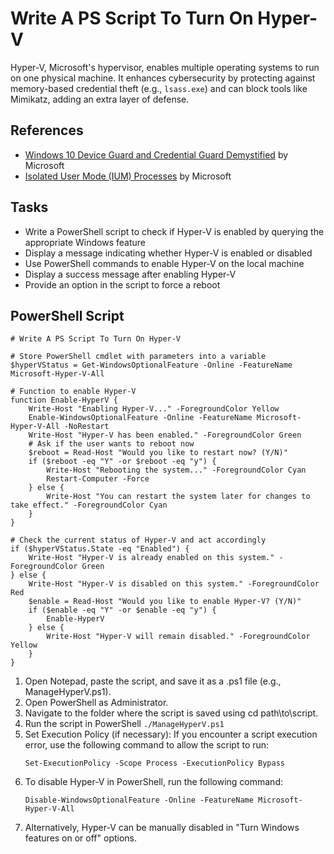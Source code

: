 # Write A PS Script To Turn On Hyper-V
Hyper-V, Microsoft's hypervisor, enables multiple operating systems to run on one physical machine. It enhances cybersecurity by protecting against memory-based credential theft (e.g., `lsass.exe`) and can block tools like Mimikatz, adding an extra layer of defense.

## References
- [Windows 10 Device Guard and Credential Guard Demystified](https://learn.microsoft.com/en-us/archive/blogs/ash/windows-10-device-guard-and-credential-guard-demystified) by Microsoft
- [Isolated User Mode (IUM) Processes](https://learn.microsoft.com/en-us/windows/win32/procthread/isolated-user-mode--ium--processes) by Microsoft

## Tasks
- Write a PowerShell script to check if Hyper-V is enabled by querying the appropriate Windows feature
- Display a message indicating whether Hyper-V is enabled or disabled
- Use PowerShell commands to enable Hyper-V on the local machine
- Display a success message after enabling Hyper-V
- Provide an option in the script to force a reboot

## PowerShell Script
```
# Write A PS Script To Turn On Hyper-V

# Store PowerShell cmdlet with parameters into a variable
$hyperVStatus = Get-WindowsOptionalFeature -Online -FeatureName Microsoft-Hyper-V-All

# Function to enable Hyper-V
function Enable-HyperV {
    Write-Host "Enabling Hyper-V..." -ForegroundColor Yellow
    Enable-WindowsOptionalFeature -Online -FeatureName Microsoft-Hyper-V-All -NoRestart
    Write-Host "Hyper-V has been enabled." -ForegroundColor Green
    # Ask if the user wants to reboot now
    $reboot = Read-Host "Would you like to restart now? (Y/N)"
    if ($reboot -eq "Y" -or $reboot -eq "y") {
        Write-Host "Rebooting the system..." -ForegroundColor Cyan
        Restart-Computer -Force
    } else {
        Write-Host "You can restart the system later for changes to take effect." -ForegroundColor Cyan
    }
}

# Check the current status of Hyper-V and act accordingly
if ($hyperVStatus.State -eq "Enabled") {
    Write-Host "Hyper-V is already enabled on this system." -ForegroundColor Green
} else {
    Write-Host "Hyper-V is disabled on this system." -ForegroundColor Red
    $enable = Read-Host "Would you like to enable Hyper-V? (Y/N)"
    if ($enable -eq "Y" -or $enable -eq "y") {
        Enable-HyperV
    } else {
        Write-Host "Hyper-V will remain disabled." -ForegroundColor Yellow
    }
}
```

1. Open Notepad, paste the script, and save it as a .ps1 file (e.g., ManageHyperV.ps1).
2. Open PowerShell as Administrator.
3. Navigate to the folder where the script is saved using cd path\to\script.
4. Run the script in PowerShell `./ManageHyperV.ps1` 
5. Set Execution Policy (if necessary): If you encounter a script execution error, use the following command to allow the script to run:
    ```
    Set-ExecutionPolicy -Scope Process -ExecutionPolicy Bypass
    ```
6. To disable Hyper-V in PowerShell, run the following command:
   ```
   Disable-WindowsOptionalFeature -Online -FeatureName Microsoft-Hyper-V-All
   ```
7. Alternatively, Hyper-V can be manually disabled in "Turn Windows features on or off" options.
